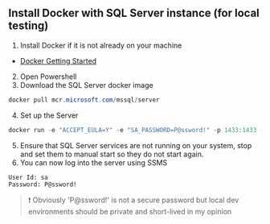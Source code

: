 ## Install Docker with SQL Server instance (for local testing)
1.  Install Docker if it is not already on your machine 
-   [Docker Getting Started](https://www.docker.com/get-started)

2.  Open Powershell
3.  Download the SQL Server docker image
```powershell
docker pull mcr.microsoft.com/mssql/server
```
4.  Set up the Server
```powershell
docker run -e "ACCEPT_EULA=Y" -e "SA_PASSWORD=P@ssword!" -p 1433:1433 --name <container_name> -d mcr.microsoft.com/mssql/server
```
5.  Ensure that SQL Server services are not running on your system, stop and set them to manual start so they do not start again.
6.  You can now log into the server using SSMS
```Server Name: localhost,1433
User Id: sa
Password: P@ssword!
```
> ❗ Obviously 'P@ssword!' is not a secure password but local dev environments should be private and short-lived in my opinion
